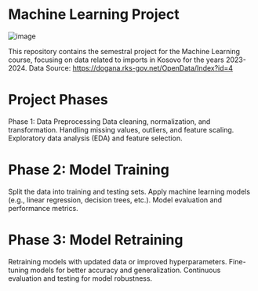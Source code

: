 # Machine Learning Project

![image](https://github.com/user-attachments/assets/52ed3817-bb6f-4fcf-bf6e-d443c29a3b3b)

This repository contains the semestral project for the Machine Learning course, focusing on data related to imports in Kosovo for the years 2023-2024.
Data Source: https://dogana.rks-gov.net/OpenData/Index?id=4

# Project Phases
Phase 1: Data Preprocessing
Data cleaning, normalization, and transformation.
Handling missing values, outliers, and feature scaling.
Exploratory data analysis (EDA) and feature selection.

# Phase 2: Model Training
Split the data into training and testing sets.
Apply machine learning models (e.g., linear regression, decision trees, etc.).
Model evaluation and performance metrics.

# Phase 3: Model Retraining
Retraining models with updated data or improved hyperparameters.
Fine-tuning models for better accuracy and generalization.
Continuous evaluation and testing for model robustness.


